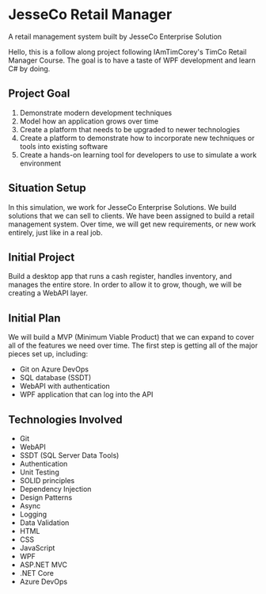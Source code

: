 # JesseCo Retail Manager
A retail management system built by JesseCo Enterprise Solution

Hello, this is a follow along project following IAmTimCorey's TimCo Retail Manager Course. The goal is to have a taste of WPF development and learn C# by doing.

## Project Goal
1. Demonstrate modern development techniques
2. Model how an application grows over time
3. Create a platform that needs to be upgraded to newer technologies
4. Create a platform to demonstrate how to incorporate new techniques or tools into existing software
5. Create a hands-on learning tool for developers to use to simulate a work environment

## Situation Setup
In this simulation, we work for JesseCo Enterprise Solutions. We build solutions that we can sell to clients. We have been assigned to build a retail management system.
Over time, we will get new requirements, or new work entirely, just like in a real job.

## Initial Project
Build a desktop app that runs a cash register, handles inventory, and manages the entire store. In order to allow it to grow, though, we will be creating a WebAPI layer.

## Initial Plan
We will build a MVP (Minimum Viable Product) that we can expand to cover all of the features we need over time. The first step is getting all of the major pieces set up, including:
* Git on Azure DevOps
* SQL database (SSDT)
* WebAPI with authentication
* WPF application that can log into the API

## Technologies Involved
* Git
* WebAPI
* SSDT (SQL Server Data Tools)
* Authentication
* Unit Testing
* SOLID principles
* Dependency Injection
* Design Patterns
* Async
* Logging
* Data Validation
* HTML
* CSS
* JavaScript
* WPF
* ASP.NET MVC
* .NET Core
* Azure DevOps
